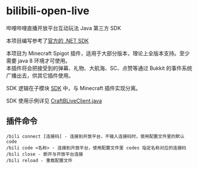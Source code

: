 # bilibili-open-live

哔哩哔哩直播开放平台互动玩法 Java 第三方 SDK

本项目编写参考了[官方的 .NET SDK](https://open-live.bilibili.com/document/67d15b4d-c693-0941-64ca-7232565a5172)

本项目为 Minecraft Spigot 插件，适用于大部分版本，理论上全版本支持。至少需要 java 8 环境才可使用。  
本插件将会把接受到的弹幕、礼物、大航海、SC、点赞等通过 Bukkit 的事件系统广播出去，供其它插件使用。

SDK 逻辑在子模块 [SDK](/sdk) 中，与 Minecraft 插件实现分离。

SDK 使用示例详见 [CraftBLiveClient.java](src/main/java/top/mrxiaom/bili/bukkit/CraftBLiveClient.java)

## 插件命令

```
/bili connect [连接码] - 连接到开放平台，不输入连接码时，使用配置文件里的默认code
/bili code <名称> - 连接到开放平台，使用配置文件里 codes 指定名称对应的连接码
/bili close - 断开与开放平台连接
/bili reload - 重载配置文件
```
